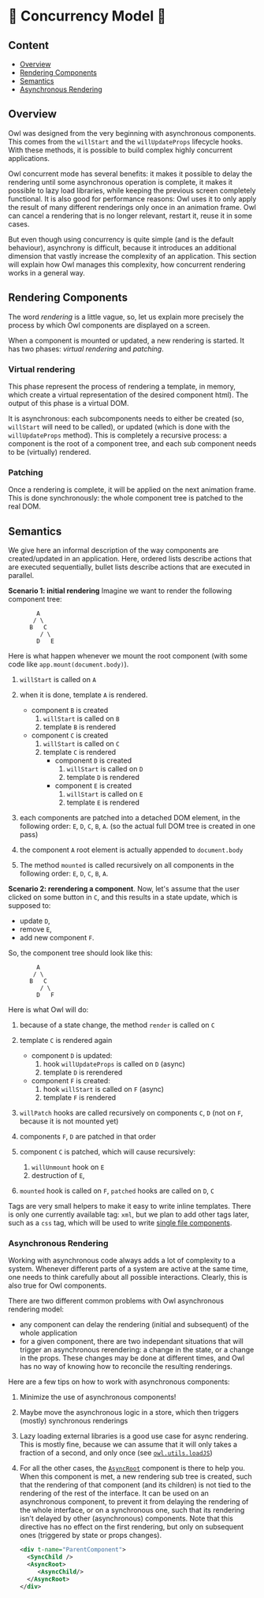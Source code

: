 # 🦉 Concurrency Model 🦉

## Content

- [Overview](#overview)
- [Rendering Components](#rendering-components)
- [Semantics](#semantics)
- [Asynchronous Rendering](#asynchronous-rendering)

## Overview

Owl was designed from the very beginning with asynchronous components. This comes
from the `willStart` and the `willUpdateProps` lifecycle hooks. With these
methods, it is possible to build complex highly concurrent applications.

Owl concurrent mode has several benefits: it makes it possible to delay the
rendering until some asynchronous operation is complete, it makes it possible
to lazy load libraries, while keeping the previous screen completely functional.
It is also good for performance reasons: Owl uses it to only apply the result of
many different renderings only once in an animation frame. Owl can cancel
a rendering that is no longer relevant, restart it, reuse it in some cases.

But even though using concurrency is quite simple (and is the default behaviour),
asynchrony is difficult, because it introduces an additional dimension that
vastly increase the complexity of an application. This section will explain
how Owl manages this complexity, how concurrent rendering works in a general way.

## Rendering Components

The word _rendering_ is a little vague, so, let us explain more precisely the
process by which Owl components are displayed on a screen.

When a component is mounted or updated, a new rendering is started. It has
two phases: _virtual rendering_ and _patching_.

### Virtual rendering

This phase represent the process of rendering a template, in memory, which create a virtual representation of the desired component html). The output of this phase is a
virtual DOM.

It is asynchronous: each subcomponents needs to either be created (so, `willStart`
will need to be called), or updated (which is done with the `willUpdateProps`
method). This is completely a recursive process: a component is the root of a
component tree, and each sub component needs to be (virtually) rendered.

### Patching

Once a rendering is complete, it will be applied on the next animation frame.
This is done synchronously: the whole component tree is patched to the real
DOM.

## Semantics

We give here an informal description of the way components are created/updated
in an application. Here, ordered lists describe actions that are executed
sequentially, bullet lists describe actions that are executed in parallel.

**Scenario 1: initial rendering** Imagine we want to render the following component tree:

```
        A
       / \
      B   C
         / \
        D   E
```

Here is what happen whenever we mount the root
component (with some code like `app.mount(document.body)`).

1. `willStart` is called on `A`

2. when it is done, template `A` is rendered.

   - component `B` is created
     1. `willStart` is called on `B`
     2. template `B` is rendered
   - component `C` is created
     1. `willStart` is called on `C`
     2. template `C` is rendered
        - component `D` is created
          1. `willStart` is called on `D`
          2. template `D` is rendered
        - component `E` is created
          1. `willStart` is called on `E`
          2. template `E` is rendered

3. each components are patched into a detached DOM element, in the following order:
   `E`, `D`, `C`, `B`, `A`. (so the actual full DOM tree is created
   in one pass)

4. the component `A` root element is actually appended to `document.body`

5. The method `mounted` is called recursively on all components in the following
   order: `E`, `D`, `C`, `B`, `A`.

**Scenario 2: rerendering a component**. Now, let's assume that the user clicked on some
button in `C`, and this results in a state update, which is supposed to:

- update `D`,
- remove `E`,
- add new component `F`.

So, the component tree should look like this:

```
        A
       / \
      B   C
         / \
        D   F
```

Here is what Owl will do:

1. because of a state change, the method `render` is called on `C`
2. template `C` is rendered again

   - component `D` is updated:
     1. hook `willUpdateProps` is called on `D` (async)
     2. template `D` is rerendered
   - component `F` is created:
     1. hook `willStart` is called on `F` (async)
     2. template `F` is rendered

3. `willPatch` hooks are called recursively on components `C`, `D` (not on `F`,
   because it is not mounted yet)

4. components `F`, `D` are patched in that order

5. component `C` is patched, which will cause recursively:

   1. `willUnmount` hook on `E`
   2. destruction of `E`,

6. `mounted` hook is called on `F`, `patched` hooks are called on `D`, `C`

Tags are very small helpers to make it easy to write inline templates. There is
only one currently available tag: `xml`, but we plan to add other tags later,
such as a `css` tag, which will be used to write [single file components](../tooling.md#single-file-component).

### Asynchronous Rendering

Working with asynchronous code always adds a lot of complexity to a system. Whenever
different parts of a system are active at the same time, one needs to think
carefully about all possible interactions. Clearly, this is also true for Owl
components.

There are two different common problems with Owl asynchronous rendering model:

- any component can delay the rendering (initial and subsequent) of the whole
  application
- for a given component, there are two independant situations that will trigger an
  asynchronous rerendering: a change in the state, or a change in the props.
  These changes may be done at different times, and Owl has no way of knowing
  how to reconcile the resulting renderings.

Here are a few tips on how to work with asynchronous components:

1. Minimize the use of asynchronous components!
2. Maybe move the asynchronous logic in a store, which then triggers (mostly)
   synchronous renderings
3. Lazy loading external libraries is a good use case for async rendering. This
   is mostly fine, because we can assume that it will only takes a fraction of a
   second, and only once (see [`owl.utils.loadJS`](utils.md#loadjs))
4. For all the other cases, the [`AsyncRoot`](misc.md#asyncroot) component is there to help you. When
   this component is met, a new rendering
   sub tree is created, such that the rendering of that component (and its
   children) is not tied to the rendering of the rest of the interface. It can
   be used on an asynchronous component, to prevent it from delaying the
   rendering of the whole interface, or on a synchronous one, such that its
   rendering isn't delayed by other (asynchronous) components. Note that this
   directive has no effect on the first rendering, but only on subsequent ones
   (triggered by state or props changes).

   ```xml
   <div t-name="ParentComponent">
     <SyncChild />
     <AsyncRoot>
        <AsyncChild/>
     </AsyncRoot>
   </div>
   ```
